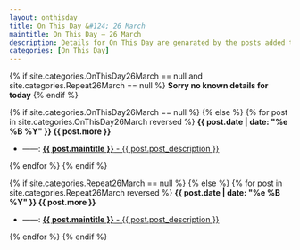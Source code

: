 ```yaml
---
layout: onthisday
title: On This Day &#124; 26 March
maintitle: On This Day — 26 March
description: Details for On This Day are genarated by the posts added to the website so the content is subject to changes/updates over time.
categories: [On This Day]
---
```


{% if site.categories.OnThisDay26March == null and site.categories.Repeat26March == null %}
<strong>Sorry no known details for today</strong>
{% endif %}

{% if site.categories.OnThisDay26March == null %}
{% else %}
{% for post in site.categories.OnThisDay26March reversed %}
<strong>{{ post.date | date: "%e %B %Y" }} {{ post.more }}</strong>
<ul>
<li> ——: <a href="{{ post.url }}"><strong>{{ post.maintitle }}</strong> - {{ post.post_description }}</a></li>
</ul>
{% endfor %}
{% endif %}

{% if site.categories.Repeat26March == null %}
{% else %}
{% for post in site.categories.Repeat26March reversed %}
<strong>{{ post.date | date: "%e %B %Y" }} {{ post.more }}</strong>
<ul>
<li> ——: <a href="{{ post.url }}"><strong>{{ post.maintitle }}</strong> - {{ post.post_description }}</a></li>
</ul>
{% endfor %}
{% endif %}
